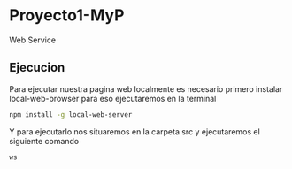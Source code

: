 # Proyecto1-MyP
Web Service

## Ejecucion

Para ejecutar nuestra pagina web localmente es necesario primero instalar local-web-browser para eso ejecutaremos en la terminal

```bash
npm install -g local-web-server
```

Y para ejecutarlo nos situaremos en la carpeta src y ejecutaremos el siguiente comando

```bash
ws
```